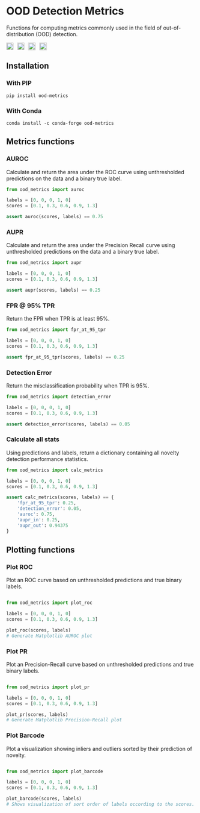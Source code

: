 # OOD Detection Metrics

Functions for computing metrics commonly used in the field of out-of-distribution (OOD) detection.

<div style="overflow: hidden; display: flex; justify-content:flex-start; gap:10px;">
<a href="https://github.com/tayden/ood-metrics/actions/workflows/tests.yml">
<img height="19px" alt="Tests" src="https://github.com/tayden/ood-metrics/actions/workflows/tests.yml/badge.svg" />
</a>

<a href="https://pypi.org/project/ood-metrics/">
<img height="19px" alt="PyPI version" src="https://badge.fury.io/py/ood_metrics.svg" />
</a>

<a href="https://anaconda.org/conda-forge/ood-metrics">
    <img alt="Version" src="https://anaconda.org/conda-forge/ood-metrics/badges/version.svg" height="20px" />
</a>

<a href="https://github.com/HakaiInstitute/ood-metrics/blob/main/LICENSE.txt">
    <img alt="License" src="https://anaconda.org/conda-forge/ood-metrics/badges/license.svg" height="20px" />
</a>
</div>

## Installation

### With PIP

`pip install ood-metrics`

### With Conda

`conda install -c conda-forge ood-metrics`

## Metrics functions

### AUROC

Calculate and return the area under the ROC curve using unthresholded predictions on the data and a binary true label.

```python
from ood_metrics import auroc

labels = [0, 0, 0, 1, 0]
scores = [0.1, 0.3, 0.6, 0.9, 1.3]

assert auroc(scores, labels) == 0.75
```

### AUPR

Calculate and return the area under the Precision Recall curve using unthresholded predictions on the data and a binary true
label.

```python
from ood_metrics import aupr

labels = [0, 0, 0, 1, 0]
scores = [0.1, 0.3, 0.6, 0.9, 1.3]

assert aupr(scores, labels) == 0.25
```

### FPR @ 95% TPR

Return the FPR when TPR is at least 95%.

```python
from ood_metrics import fpr_at_95_tpr

labels = [0, 0, 0, 1, 0]
scores = [0.1, 0.3, 0.6, 0.9, 1.3]

assert fpr_at_95_tpr(scores, labels) == 0.25
```

### Detection Error

Return the misclassification probability when TPR is 95%.

```python
from ood_metrics import detection_error

labels = [0, 0, 0, 1, 0]
scores = [0.1, 0.3, 0.6, 0.9, 1.3]

assert detection_error(scores, labels) == 0.05
```

### Calculate all stats

Using predictions and labels, return a dictionary containing all novelty detection performance statistics.

```python
from ood_metrics import calc_metrics

labels = [0, 0, 0, 1, 0]
scores = [0.1, 0.3, 0.6, 0.9, 1.3]

assert calc_metrics(scores, labels) == {
    'fpr_at_95_tpr': 0.25,
    'detection_error': 0.05,
    'auroc': 0.75,
    'aupr_in': 0.25,
    'aupr_out': 0.94375
}
```

## Plotting functions

### Plot ROC

Plot an ROC curve based on unthresholded predictions and true binary labels.

```python

from ood_metrics import plot_roc

labels = [0, 0, 0, 1, 0]
scores = [0.1, 0.3, 0.6, 0.9, 1.3]

plot_roc(scores, labels)
# Generate Matplotlib AUROC plot
```

### Plot PR

Plot an Precision-Recall curve based on unthresholded predictions and true binary labels.

```python

from ood_metrics import plot_pr

labels = [0, 0, 0, 1, 0]
scores = [0.1, 0.3, 0.6, 0.9, 1.3]

plot_pr(scores, labels)
# Generate Matplotlib Precision-Recall plot
```

### Plot Barcode

Plot a visualization showing inliers and outliers sorted by their prediction of novelty.

```python

from ood_metrics import plot_barcode

labels = [0, 0, 0, 1, 0]
scores = [0.1, 0.3, 0.6, 0.9, 1.3]

plot_barcode(scores, labels)
# Shows visualization of sort order of labels occording to the scores.
```
